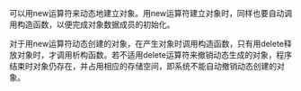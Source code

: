 
可以用new运算符来动态地建立对象。用new运算符建立对象时，同样也要自动调用构造函数，以便完成对象数据成员的初始化。

对于用new运算符动态创建的对象，在产生对象时调用构造函数，只有用delete释放对象时，才调用析构函数。若不适用delete运算符来撤销动态生成的对象，程序结束时对象仍存在，并占用相应的存储空间，即系统不能自动撤销动态创建的对象。


